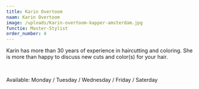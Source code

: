 ```yaml
---
title: Karin Overtoom
naam: Karin Overtoom
image: /uploads/Karin-overtoom-kapper-amsterdam.jpg
functie: Master-Stylist
order_number: 4
---
```


Karin has more than 30 years of experience in haircutting and coloring. She is more than happy to discuss new cuts and color(s) for your hair.&nbsp;

&nbsp;

Available: Monday / Tuesday / Wednesday / Friday / Saterday